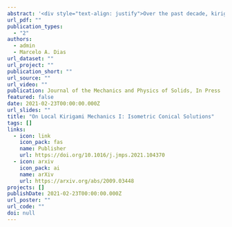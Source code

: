 ```yaml
---
abstract: '<div style="text-align: justify">Over the past decade, kirigami—the Japanese art of paper cutting—has been playing an increasing role in the emerging field of mechanical metamatertials and a myriad of other mechanical applications. Nonetheless, a deep understanding of the mathematics and mechanics of kirigami structures is yet to be achieved in order to unlock their full potential to pioneer more advanced applications in the field. In this work, we study the most fundamental geometric building block of kirigami: a thin sheet with a single cut. We consider a reduced two-dimensional plate model of a circular thin disk with a radial slit and investigate its deformation following the opening of the slit and the rotation of its lips. In the isometric limit—as the thickness of the disk approaches zero—the elastic energy has no stretching contribution and the thin sheet takes a conical shape known as the e-cone. We solve the post-buckling problem for the e-cone in the geometrically nonlinear setting assuming a Saint Venant-Kirchhoff constitutive plate model; we find closed-form expressions for the stress fields and show the geometry of the e-cone to be governed by the spherical elastica problem. This allows us to fully map out the space of solutions and investigate the stability of the post-buckled e-cone problem assuming mirror symmetric boundary conditions on the rotation of the lips on the open slit.</div>'
url_pdf: ""
publication_types:
  - "2"
authors:
  - admin
  - Marcelo A. Dias
url_dataset: ""
url_project: ""
publication_short: ""
url_source: ""
url_video: ""
publication: Journal of the Mechanics and Physics of Solids, In Press
featured: false
date: 2021-02-23T00:00:00.000Z
url_slides: ""
title: "On Local Kirigami Mechanics I: Isometric Conical Solutions"
tags: []
links:
  - icon: link
    icon_pack: fas
    name: Publisher
    url: https://doi.org/10.1016/j.jmps.2021.104370
  - icon: arxiv
    icon_pack: ai
    name: arXiv
    url: https://arxiv.org/abs/2009.03448
projects: []
publishDate: 2021-02-23T00:00:00.000Z
url_poster: ""
url_code: ""
doi: null
---
```

